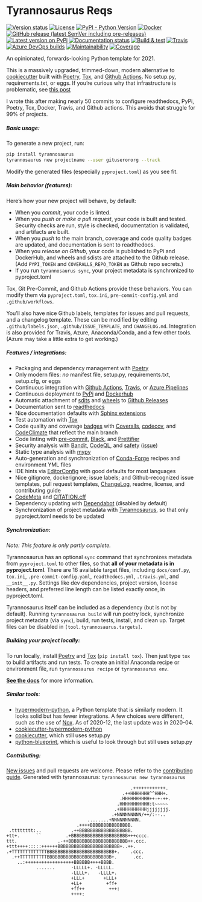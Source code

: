 # Tyrannosaurus Reqs
[![Version status](https://img.shields.io/pypi/status/tyrannosaurus)](https://pypi.org/project/tyrannosaurus/)
[![License](https://img.shields.io/badge/License-Apache%202.0-blue.svg)](https://opensource.org/licenses/Apache-2.0)
[![PyPI - Python Version](https://img.shields.io/pypi/pyversions/tyrannosaurus)](https://pypi.org/project/tyrannosaurus/)
[![Docker](https://img.shields.io/docker/v/dmyersturnbull/tyrannosaurus?color=green&label=DockerHub)](https://hub.docker.com/repository/docker/dmyersturnbull/tyrannosaurus)
[![GitHub release (latest SemVer including pre-releases)](https://img.shields.io/github/v/release/dmyersturnbull/tyrannosaurus?include_prereleases&label=GitHub)](https://github.com/dmyersturnbull/tyrannosaurus/releases)
[![Latest version on PyPi](https://badge.fury.io/py/tyrannosaurus.svg)](https://pypi.org/project/tyrannosaurus/)
[![Documentation status](https://readthedocs.org/projects/tyrannosaurus/badge/?version=latest&style=flat-square)](https://tyrannosaurus.readthedocs.io/en/stable/)
[![Build & test](https://github.com/dmyersturnbull/tyrannosaurus/workflows/Build%20&%20test/badge.svg)](https://github.com/dmyersturnbull/tyrannosaurus/actions)
[![Travis](https://img.shields.io/travis/dmyersturnbull/tyrannosaurus?label=Travis)](https://travis-ci.org/dmyersturnbull/tyrannosaurus)
[![Azure DevOps builds](https://img.shields.io/azure-devops/build/dmyersturnbull/0350c934-2512-4592-848e-9db46c63241a/1?label=Azure)](https://dev.azure.com/dmyersturnbull/tyrannosaurus/_build?definitionId=1&_a=summary)
[![Maintainability](https://api.codeclimate.com/v1/badges/5e3b38c9b9c418461dc3/maintainability)](https://codeclimate.com/github/dmyersturnbull/tyrannosaurus/maintainability)
[![Coverage](https://coveralls.io/repos/github/dmyersturnbull/tyrannosaurus/badge.svg?branch=master&service=github)](https://coveralls.io/github/dmyersturnbull/tyrannosaurus?branch=master)

An opinionated, forwards-looking Python template for 2021.

This is a massively upgraded, trimmed-down, modern alternative to
[cookiecutter](https://github.com/cookiecutter/cookiecutter) built with [Poetry](https://python-poetry.org/),
[Tox](https://github.com/tox-dev/tox), and [Github Actions](https://github.com/features/actions).
No setup.py, requirements.txt, or eggs. If you’re curious why that infrastructure is problematic,
see [this post](https://dmyersturnbull.github.io/#-the-python-build-landscape)

I wrote this after making nearly 50 commits to configure
readthedocs, PyPi, Poetry, Tox, Docker, Travis, and Github actions.
This avoids that struggle for 99% of projects.

##### Basic usage:

To generate a new project, run:

```bash
pip install tyrannosaurus
tyrannosaurus new projectname --user gituserororg --track
```

Modify the generated files (especially `pyproject.toml`) as you see fit.

##### Main behavior (features):

Here’s how your new project will behave, by default:

- When you _commit_, your code is linted.
- When you _push or make a pull request_, your code is built and tested.
  Security checks are run, style is checked, documentation is validated, and artifacts are built.
- When you _push_ to the main branch, coverage and code quality badges are updated,
  and documentation is sent to readthedocs.
- When you _release on Github_, your code is published to PyPi and DockerHub,
  and wheels and sdists are attached to the Github release.
  (Add `PYPI_TOKEN` and `COVERALLS_REPO_TOKEN` as Github repo secrets.)
- If you run `tyrannosaurus sync`, your project metadata is synchronized to pyproject.toml

Tox, Git Pre-Commit, and Github Actions provide these behaviors.
You can modify them via `pyproject.toml`, `tox.ini`, `pre-commit-config.yml` and `.github/workflows`.

You’ll also have nice Github labels, templates for issues and pull requests, and a changelog template.
These can be modified by editing `.github/labels.json`, `.github/ISSUE_TEMPLATE`, and `CHANGELOG.md`.
Integration is also provided for Travis, Azure, Anaconda/Conda, and a few other tools.
(Azure may take a little extra to get working.)


##### Features / integrations:

  - Packaging and dependency management with [Poetry](https://python-poetry.org/)
  - Only modern files: *no* manifest file, setup.py, requirements.txt, setup.cfg, or eggs
  - Continuous integration with [Github Actions](https://github.com/features/actions),
    [Travis](https://www.travis-ci.com/), or [Azure Pipelines](https://azure.microsoft.com/en-us/services/devops/pipelines/)
  - Continuous deployment to [PyPi](http://pypi.org/) and [Dockerhub](https://hub.docker.com/)
  - Automatic attachment of [sdits](https://docs.python.org/3/distutils/sourcedist.html)
    and [wheels](https://pythonwheels.com/) to [Github Releases](https://docs.github.com/en/free-pro-team@latest/github/administering-a-repository/about-releases)
  - Documentation sent to [readthedocs](https://readthedocs.org/)
  - Nice documentation defaults with [Sphinx extensions](https://www.sphinx-doc.org/en/master/usage/extensions/index.html)
  - Test automation with [Tox](https://tox.readthedocs.io)
  - Code quality and coverage [badges](https://github.com/badges/shields) with [Coveralls](https://coveralls.io/),
    [codecov](https://about.codecov.io/), and [CodeClimate](https://codeclimate.com/)
    that reflect the main branch
  - Code linting with [pre-commit](https://pre-commit.com/), [Black](https://pypi.org/project/black/),
    and [Prettifier](https://prettier.io/)
  - Security analysis with [Bandit](https://github.com/PyCQA/bandit),
    [CodeQL](https://docs.github.com/en/free-pro-team@latest/github/finding-security-vulnerabilities-and-errors-in-your-code/),
    and [safety](https://github.com/pyupio/safety) ([issue](https://github.com/pyupio/safety/issues/201))
  - Static type analysis with [mypy](https://mypy.readthedocs.io)
  - Auto-generation and synchronization of [Conda-Forge](https://conda-forge.org/) recipes and environment YML files
  - IDE hints via [EditorConfig](https://editorconfig.org/) with good defaults for most languages
  - Nice gitignore, dockerignore; issue labels; and Github-recognized issue templates, pull request templates, [ChangeLog](https://keepachangelog.com), readme, license, and contributing guide
  - [CodeMeta](https://codemeta.github.io/user-guide/) and [CITATION.cff](https://citation-file-format.github.io/)
  - Dependency updating with [Dependabot](https://dependabot.com/) (disabled by default)
  - Synchronization of project metadata with [Tyrannosaurus](https://tyrannosaurus.readthedocs.io/),
    so that only pyproject.toml needs to be updated


##### Synchronization:

*Note: This feature is only partly complete.*

Tyrannosaurus has an optional `sync` command that synchronizes metadata from `pyproject.toml` to other files,
so that **all of your metadata is in pyproject.toml**.
There are 16 available target files, including `docs/conf.py`, `tox.ini`, `.pre-commit-config.yaml`, `readthedocs.yml`,
`.travis.yml`, and `__init__.py`.
Settings like dev dependencies, project version, license headers, and preferred line length can be listed exactly once,
in pyproject.toml.

Tyrannosaurus itself can be included as a dependency (but is not by default).
Running `tyrannosaurus build` will run poetry lock, synchronize project metadata (via `sync`), build, run tests,
install, and clean up.
Target files can be disabled in `[tool.tyrannosaurus.targets]`.


##### Building your project locally:

To run locally, install [Poetry](https://github.com/python-poetry/poetry)
and [Tox](https://tox.readthedocs.io/en/latest/) (`pip install tox`).
Then just type `tox` to build artifacts and run tests.
To create an initial Anaconda recipe or environment file, run `tyrannosaurus recipe` or `tyrannosaurus env`.

**[See the docs](https://tyrannosaurus.readthedocs.io/en/stable/)** for more information.


##### Similar tools:

- [hypermodern-python](https://github.com/cjolowicz/hypermodern-python), a Python template that is similarly modern.
  It looks solid but has fewer integrations.
  A few choices were different, such as the use of [Nox](https://github.com/theacodes/nox).
  As of 2020-12, the last update was in 2020-04.
- [cookiecutter-hypermodern-python](https://github.com/cjolowicz/cookiecutter-hypermodern-python)
- [cookiecutter](https://github.com/cookiecutter/cookiecutter), which still uses setup.py
- [python-blueprint](https://github.com/johnthagen/python-blueprint), which is useful to look through
  but still uses setup.py


##### Contributing:

[New issues](https://github.com/dmyersturnbull/tyrannosaurus/issues) and pull requests are welcome.
Please refer to the [contributing guide](https://github.com/dmyersturnbull/tyrannosaurus/blob/master/CONTRIBUTING.md).
Generated with tyrannosaurus: `tyrannosaurus new tyrannosaurus`


```text
                                              .++++++++++++.
                                           .++HHHHHHH^^HHH+.
                                          .HHHHHHHHHH++-+-++.
                                         .HHHHHHHHHHH:t~~~~~
                                        .+HHHHHHHHHHjjjjjjjj.
                                       .+NNNNNNNNN/++/:--..
                              ........+NNNNNNNNNN.
                          .++++BBBBBBBBBBBBBBB.
 .tttttttt:..           .++BBBBBBBBBBBBBBBBBBB.
+tt+.      ``         .+BBBBBBBBBBBBBBBBBBBBB+++cccc.
ttt.               .-++BBBBBBBBBBBBBBBBBBBBBB++.ccc.
+ttt++++:::::++++++BBBBBBBBBBBBBBBBBBBBBBB+..++.
.+TTTTTTTTTTTTTBBBBBBBBBBBBBBBBBBBBBBBBB+.    .ccc.
  .++TTTTTTTTTTBBBBBBBBBBBBBBBBBBBBBBBB+.      .cc.
    ..:++++++++++++++++++BBBBBB++++BBBB.
           .......      -LLLLL+. -LLLLL.
                        -LLLL+.   -LLLL+.
                        +LLL+       +LLL+
                        +LL+         +ff+
                        +ff++         +++:
                        ++++:
```
